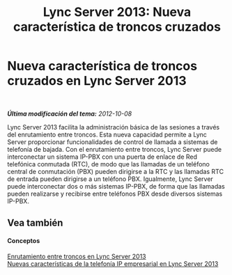 ﻿---
title: 'Lync Server 2013: Nueva característica de troncos cruzados'
TOCTitle: Nueva característica de troncos cruzados
ms:assetid: ca6c97a4-e981-4628-96e3-ab6a083c6c05
ms:mtpsurl: https://technet.microsoft.com/es-es/library/JJ721886(v=OCS.15)
ms:contentKeyID: 49889681
ms.date: 01/07/2017
mtps_version: v=OCS.15
ms.translationtype: HT
---

# Nueva característica de troncos cruzados en Lync Server 2013

 

_**Última modificación del tema:** 2012-10-08_

Lync Server 2013 facilita la administración básica de las sesiones a través del enrutamiento entre troncos. Esta nueva capacidad permite a Lync Server proporcionar funcionalidades de control de llamada a sistemas de telefonía de bajada. Con el enrutamiento entre troncos, Lync Server puede interconectar un sistema IP-PBX con una puerta de enlace de Red telefónica conmutada (RTC), de modo que las llamadas de un teléfono central de conmutación (PBX) pueden dirigirse a la RTC y las llamadas RTC de entrada pueden dirigirse a un teléfono PBX. Igualmente, Lync Server puede interconectar dos o más sistemas IP-PBX, de forma que las llamadas pueden realizarse y recibirse entre teléfonos PBX desde diversos sistemas IP-PBX.

## Vea también

#### Conceptos

[Enrutamiento entre troncos en Lync Server 2013](lync-server-2013-inter-trunk-routing.md)  
[Nuevas características de la telefonía IP empresarial en Lync Server 2013](lync-server-2013-new-enterprise-voice-features.md)

